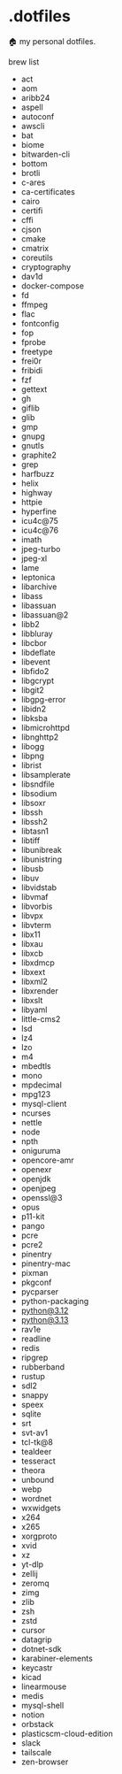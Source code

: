 # .dotfiles

🏠 my personal dotfiles.

brew list

- act
- aom
- aribb24
- aspell
- autoconf
- awscli
- bat
- biome
- bitwarden-cli
- bottom
- brotli
- c-ares
- ca-certificates
- cairo
- certifi
- cffi
- cjson
- cmake
- cmatrix
- coreutils
- cryptography
- dav1d
- docker-compose
- fd
- ffmpeg
- flac
- fontconfig
- fop
- fprobe
- freetype
- frei0r
- fribidi
- fzf
- gettext
- gh
- giflib
- glib
- gmp
- gnupg
- gnutls
- graphite2
- grep
- harfbuzz
- helix
- highway
- httpie
- hyperfine
- icu4c@75
- icu4c@76
- imath
- jpeg-turbo
- jpeg-xl
- lame
- leptonica
- libarchive
- libass
- libassuan
- libassuan@2
- libb2
- libbluray
- libcbor
- libdeflate
- libevent
- libfido2
- libgcrypt
- libgit2
- libgpg-error
- libidn2
- libksba
- libmicrohttpd
- libnghttp2
- libogg
- libpng
- librist
- libsamplerate
- libsndfile
- libsodium
- libsoxr
- libssh
- libssh2
- libtasn1
- libtiff
- libunibreak
- libunistring
- libusb
- libuv
- libvidstab
- libvmaf
- libvorbis
- libvpx
- libvterm
- libx11
- libxau
- libxcb
- libxdmcp
- libxext
- libxml2
- libxrender
- libxslt
- libyaml
- little-cms2
- lsd
- lz4
- lzo
- m4
- mbedtls
- mono
- mpdecimal
- mpg123
- mysql-client
- ncurses
- nettle
- node
- npth
- oniguruma
- opencore-amr
- openexr
- openjdk
- openjpeg
- openssl@3
- opus
- p11-kit
- pango
- pcre
- pcre2
- pinentry
- pinentry-mac
- pixman
- pkgconf
- pycparser
- python-packaging
- python@3.12
- python@3.13
- rav1e
- readline
- redis
- ripgrep
- rubberband
- rustup
- sdl2
- snappy
- speex
- sqlite
- srt
- svt-av1
- tcl-tk@8
- tealdeer
- tesseract
- theora
- unbound
- webp
- wordnet
- wxwidgets
- x264
- x265
- xorgproto
- xvid
- xz
- yt-dlp
- zellij
- zeromq
- zimg
- zlib
- zsh
- zstd
- cursor
- datagrip
- dotnet-sdk
- karabiner-elements
- keycastr
- kicad
- linearmouse
- medis
- mysql-shell
- notion
- orbstack
- plasticscm-cloud-edition
- slack
- tailscale
- zen-browser